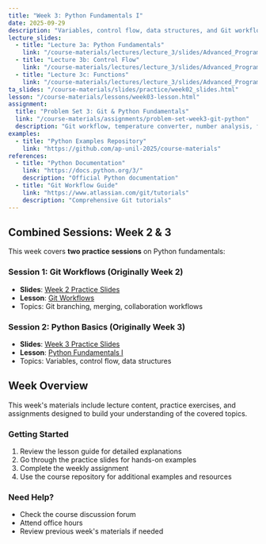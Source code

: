 ```yaml
---
title: "Week 3: Python Fundamentals I"
date: 2025-09-29
description: "Variables, control flow, data structures, and Git workflows"
lecture_slides:
  - title: "Lecture 3a: Python Fundamentals"
    link: "/course-materials/lectures/lecture_3/slides/Advanced_Programming_2025_lecture_3a.pdf"
  - title: "Lecture 3b: Control Flow"
    link: "/course-materials/lectures/lecture_3/slides/Advanced_Programming_2025_lecture_3b.pdf"
  - title: "Lecture 3c: Functions"
    link: "/course-materials/lectures/lecture_3/slides/Advanced_Programming_2025_lecture_3c.pdf"
ta_slides: "/course-materials/slides/practice/week02_slides.html"
lesson: "/course-materials/lessons/week03-lesson.html"
assignment:
  title: "Problem Set 3: Git & Python Fundamentals"
  link: "/course-materials/assignments/problem-set-week3-git-python"
  description: "Git workflow, temperature converter, number analysis, file processing"
examples:
  - title: "Python Examples Repository"
    link: "https://github.com/ap-unil-2025/course-materials"
references:
  - title: "Python Documentation"
    link: "https://docs.python.org/3/"
    description: "Official Python documentation"
  - title: "Git Workflow Guide"
    link: "https://www.atlassian.com/git/tutorials"
    description: "Comprehensive Git tutorials"
---
```


## Combined Sessions: Week 2 & 3

This week covers **two practice sessions** on Python fundamentals:

### Session 1: Git Workflows (Originally Week 2)
- **Slides**: [Week 2 Practice Slides](/course-materials/slides/practice/week02_slides.html)
- **Lesson**: [Git Workflows](/course-materials/lessons/week02-lesson.html)
- Topics: Git branching, merging, collaboration workflows

### Session 2: Python Basics (Originally Week 3)
- **Slides**: [Week 3 Practice Slides](/course-materials/slides/practice/week03_slides.html)
- **Lesson**: [Python Fundamentals I](/course-materials/lessons/week03-lesson.html)
- Topics: Variables, control flow, data structures

## Week Overview

This week's materials include lecture content, practice exercises, and assignments designed to build your understanding of the covered topics.

### Getting Started

1. Review the lesson guide for detailed explanations
2. Go through the practice slides for hands-on examples  
3. Complete the weekly assignment
4. Use the course repository for additional examples and resources

### Need Help?

- Check the course discussion forum
- Attend office hours
- Review previous week's materials if needed
